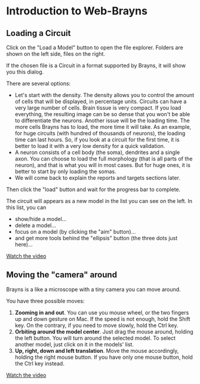 # Introduction to Web-Brayns

## Loading a Circuit

Click on the "Load a Model" button to open the file explorer.
Folders are shown on the left side, files on the right.

If the chosen file is a Circuit in a format supported by Brayns, it will show you this dialog.

There are several options:

* Let's start with the density.
    The density allows you to control the amount of cells that will be displayed, in percentage units.
    Circuits can have a very large number of cells.
    Brain tissue is very compact. If you load everything, the resulting image can be so dense that you won't be able to differentiate the neurons.
    Another issue will be the loading time. The more cells Brayns has to load, the more time it will take.
    As an example, for huge circuits (with hundred of thousands of neurons), the loading time can last hours.
    So, if you look at a circuit for the first time, it is better to load it with a very low density for a quick validation.
* A neuron consists of a cell body (the soma), dendrites and a single axon.
    You can choose to load the full morphology (that is all parts of the neuron), and that is what you will in most cases.
    But for huge ones, it is better to start by only loading the somas.
* We will come back to explain the reports and targets sections later.

Then click the "load" button and wait for the progress bar to complete.

The circuit will appears as a new model in the list you can see on the left.
In this list, you can

* show/hide a model...
* delete a model...
* focus on a model (by clicking the "aim" button)...
* and get more tools behind the "ellipsis" button (the three dots just here)...

[Watch the video](https://drive.google.com/file/d/1pV9LShAvb6O5vr1HKLh6UqsytcwoiuUm/view?usp=sharing)

## Moving the "camera" around

Brayns is a like a microscope with a tiny camera you can move around.

You have three possible moves:

1. __Zooming in and out__.
    You can use you mouse wheel, or the two fingers up and down gesture on Mac.
    If the speed is not enough, hold the Shift key.
    On the contrary, if you need to move slowly, hold the Ctrl key.
2. __Orbiting around the model center__.
    Just drag the mouse around, holding the left button.
    You will turn around the selected model.
    To select another model, just click on it in the models' list.
3. __Up, right, down and left translation__.
    Move the mouse accordingly, holding the right mouse button.
    If you have only one mouse button, hold the Ctrl key instead.

[Watch the video](https://drive.google.com/file/d/1NRFL9uk91nZp4y9Z_yo3ukqxIiyn-4PW/view?usp=sharing)
